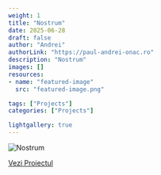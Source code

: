 ```yaml
---
weight: 1
title: "Nostrum"
date: 2025-06-28
draft: false
author: "Andrei"
authorLink: "https://paul-andrei-onac.ro"
description: "Nostrum"
images: []
resources:
- name: "featured-image"
  src: "featured-image.png"

tags: ["Projects"]
categories: ["Projects"]

lightgallery: true
---
```


![Nostrum](/image.jpg)

[Vezi Proiectul](https://nostrum.ro/)
